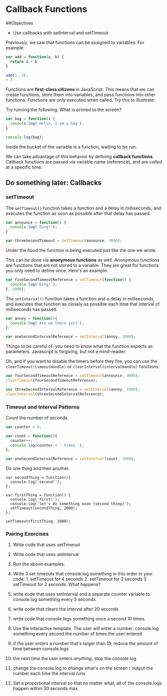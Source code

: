 # Callback Functions


##Objectives

* Use callbacks with setInterval and setTimeout

Previously, we saw that functions can be assigned to variables. For example:

```js
var add = function(a, b) {
  return a + b
}

add(1, 2);
> 3
```

Functions are **first-class citizens** in JavaScript. This means that we can create functions, store them into variables, and pass functions into other functions. Functions are only executed when called. Try this to illustrate:


Try running the following. What is printed to the screen?

```js
var bag = function() {
  console.log('Hello, I am a bag');
}

console.log(bag);
```

Inside the bucket of the variable is a function, waiting to be run.

We can take advantage of this behavior by defining **callback functions**. Callback functions are passed via variable name (reference), and are *called* at a specific time.

## Do something later: Callbacks


### setTimeout

The `setTimeout()` function takes a function and a delay in
milliseconds, and executes the function as soon as possible after that
delay has passed.

```js
var announce = function() {
  console.log('Ding!');
}

var threeSecondTimeout = setTimeout(announce, 3000);
```

Under the hood the function is being executed just like the one we wrote.


This can be done via **anonymous functions** as well. Anonymous functions are functions that are not stored to a variable. They are great for functions you only need to define once. Here's an example.

```js
var fiveSecondTimeoutReference = setTimeout(function() {
  console.log('Ding!');
}, 5000);
```


The `setInterval()` function takes a function and a delay in
milliseconds, and executes that function as closely as possible each
time that interval of milliseconds has passed.

```js
var annoy = function(){
  console.log('Are we there yet?');
};

var oneSecondIntervalReference = setInterval(annoy, 1000);
```


Things to be careful of: you need to know what the function expects as parameters. Javascript is forgiving, but not a mind-reader.

Oh, and if you want to disable the timers before they fire, you can use the `clearTimeout(timeoutHandle)` or `clearInterval(intervalHandle)` functions:

```js
var fourSecondTimeoutReference = setTimeout(announce, 4000);
clearTimeout(fourSecondTimeoutReference);

var threeSecondIntervalReference = setInterval(annoy, 1000);
clearInterval(threeSecondIntervalReference);
```

### Timeout and Interval Patterns

Count the number of seconds.

```js
var counter = 0;

var count = function(){
  counter++;
  console.log(counter + ' times.');
};

var oneSecondIntervalReference = setInterval(count, 1000);
```

Do one thing and then another.

```
var secondThing = function(){
  console.log('second!');
};

var firstThing = function() {
  console.log('first!');
  console.log('let's do something soon (second thing)');
  setTimeout(secondThing, 2000);
};

setTimeout(firstThing, 2000);
```


### Pairing Exercises

1. Write code that uses setTimeout

2. Write code that uses setInterval

3. Run the above examples.

4. Write 3 set timeouts that console.log something in this order in your code: 1. setTimeout for 4 seconds 2. setTimeout for 2 seconds 3. setTimeout for 2 seconds. What happens?

5. write code that uses setInterval and a separate counter variable to console.log something every 3 seconds.

6. write code that clears the interval after 20 seconds

7. write code that console.logs something once a second 10 times.

8. Use the interactive template. The user will enter a number. console.log something every second the number of times the user entered

9. if the user enters a number that's larger than 10, reduce the amount of time between console.logs

10. the next time the user enters *anything*, stop the console.log

11. change the console.log to change what's on the screen / output the number each time the interval runs

11. Set a proportional interval so that no matter what, all of the console.logs happen within 30 seconds max.
